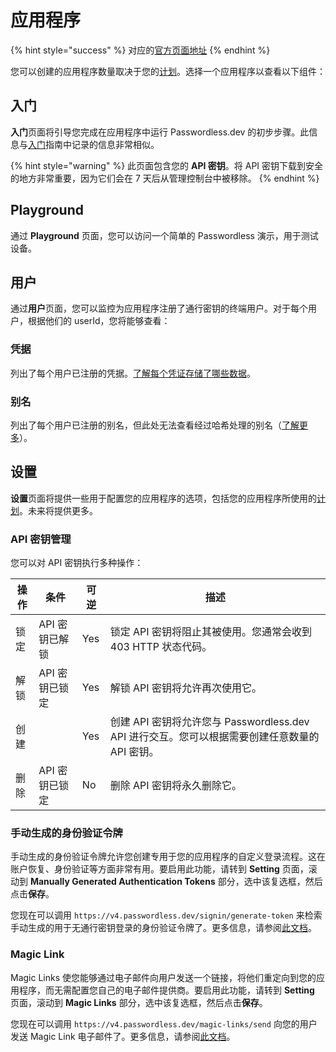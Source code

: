# 应用程序

{% hint style="success" %}
对应的[官方页面地址](https://docs.passwordless.dev/guide/admin-console/applications.html)
{% endhint %}

您可以创建的应用程序数量取决于您的[计划](https://bitwarden.com/products/passwordless/#pricing)。选择一个应用程序以查看以下组件：

## 入门 <a href="#get-started" id="get-started"></a>

**入门**页面将引导您完成在应用程序中运行 Passwordless.dev 的初步步骤。此信息与[入门](../get-started.md)指南中记录的信息非常相似。

{% hint style="warning" %}
此页面包含您的 **API 密钥**。将 API 密钥下载到安全的地方非常重要，因为它们会在 7 天后从管理控制台中被移除。
{% endhint %}

## Playground <a href="#playground" id="playground"></a>

通过 **Playground** 页面，您可以访问一个简单的 Passwordless 演示，用于测试设备。

## 用户 <a href="#users" id="users"></a>

通过**用户**页面，您可以监控为应用程序注册了通行密钥的终端用户。对于每个用户，根据他们的 userId，您将能够查看：

### **凭据** <a href="#credentials" id="credentials"></a>

列出了每个用户已注册的凭据。[了解每个凭证存储了哪些数据](../concepts.md#credential)。

### **别名** <a href="#aliases" id="aliases"></a>

列出了每个用户已注册的别名，但此处无法查看经过哈希处理的别名（[了解更多](../api.md#alias)）。

## 设置 <a href="#settings" id="settings"></a>

**设置**页面将提供一些用于配置您的应用程序的选项，包括您的应用程序所使用的[计划](https://bitwarden.com/products/passwordless/#pricing)。未来将提供更多。

### API 密钥管理 <a href="#api-key-management" id="api-key-management"></a>

您可以对 API 密钥执行多种操作：

| 操作 | 条件        | 可逆  | 描述                                                              |
| -- | --------- | --- | --------------------------------------------------------------- |
| 锁定 | API 密钥已解锁 | Yes | 锁定 API 密钥将阻止其被使用。您通常会收到 403 HTTP 状态代码。                          |
| 解锁 | API 密钥已锁定 | Yes | 解锁 API 密钥将允许再次使用它。                                              |
| 创建 |           | Yes | 创建 API 密钥将允许您与 Passwordless.dev API 进行交互。您可以根据需要创建任意数量的 API 密钥。 |
| 删除 | API 密钥已锁定 | No  | 删除 API 密钥将永久删除它。                                                |

### 手动生成的身份验证令牌 <a href="#manually-generated-authentication-tokens" id="manually-generated-authentication-tokens"></a>

手动生成的身份验证令牌允许您创建专用于您的应用程序的自定义登录流程。这在账户恢复、身份验证等方面非常有用。要启用此功能，请转到 **Setting** 页面，滚动到 **Manually Generated Authentication Tokens** 部分，选中该复选框，然后点击**保存**。

您现在可以调用 `https://v4.passwordless.dev/signin/generate-token` 来检索手动生成的用于无通行密钥登录的身份验证令牌了。更多信息，请参阅[此文档](../api.md#signin-generate-token)。

### Magic Link <a href="#magic-links" id="magic-links"></a>

Magic Links 使您能够通过电子邮件向用户发送一个链接，将他们重定向到您的应用程序，而无需配置您自己的电子邮件提供商。要启用此功能，请转到 **Setting** 页面，滚动到 **Magic Links** 部分，选中该复选框，然后点击**保存**。

您现在可以调用 `https://v4.passwordless.dev/magic-links/send` 向您的用户发送 Magic Link 电子邮件了。更多信息，请参阅[此文档](../api.md#magic-links-send)。
